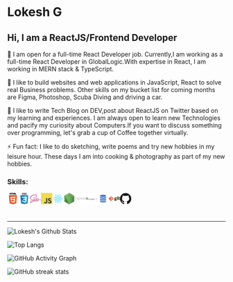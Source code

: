 # Lokesh G

## Hi, I am a ReactJS/Frontend Developer

🔭 I am open for a full-time React Developer job. Currently,I am working as a full-time React Developer in GlobalLogic.With expertise in React, I am working in MERN stack & TypeScript.

🌱 I like to build websites and web applications in JavaScript, React to solve real Business problems. Other skills on my bucket list for coming months are Figma, Photoshop, Scuba Diving and driving a car.

👯 I like to write Tech Blog on DEV,post about ReactJS on Twitter based on my learning and experiences. I am always open to learn new Technologies and pacify my curiosity about Computers.If you want to discuss something over programming, let's grab a cup of Coffee together virtually.

⚡ Fun fact: I like to do sketching, write poems and try new hobbies in my leisure hour. These days I am into cooking & photography as part of my new hobbies.

### Skills:

<img align="left" alt="HTML5" width="26px" src="https://raw.githubusercontent.com/github/explore/80688e429a7d4ef2fca1e82350fe8e3517d3494d/topics/html/html.png" />

<img align="left" alt="CSS3" width="26px" src="https://raw.githubusercontent.com/github/explore/80688e429a7d4ef2fca1e82350fe8e3517d3494d/topics/css/css.png" />

<img align="left" alt="CSS3" width="26px" src="https://raw.githubusercontent.com/github/explore/80688e429a7d4ef2fca1e82350fe8e3517d3494d/topics/sass/sass.png" />

<img align="left" alt="JavaScript" width="26px" src="https://raw.githubusercontent.com/github/explore/80688e429a7d4ef2fca1e82350fe8e3517d3494d/topics/javascript/javascript.png" />

<img align="left" alt="React" width="26px" src="https://raw.githubusercontent.com/github/explore/80688e429a7d4ef2fca1e82350fe8e3517d3494d/topics/react/react.png" />

<img align="left" alt="Node.js" width="26px" src="https://raw.githubusercontent.com/github/explore/80688e429a7d4ef2fca1e82350fe8e3517d3494d/topics/nodejs/nodejs.png" />

<img align="left" alt="Node.js" width="26px" src="https://raw.githubusercontent.com/github/explore/80688e429a7d4ef2fca1e82350fe8e3517d3494d/topics/express/express.png" />

<img align="left" alt="Node.js" width="26px" src="https://raw.githubusercontent.com/github/explore/80688e429a7d4ef2fca1e82350fe8e3517d3494d/topics/mongodb/mongodb.png" />

<img align="left" alt="SQL" width="26px" src="https://raw.githubusercontent.com/github/explore/80688e429a7d4ef2fca1e82350fe8e3517d3494d/topics/sql/sql.png" />

<img align="left" alt="Git" width="26px" src="https://raw.githubusercontent.com/github/explore/80688e429a7d4ef2fca1e82350fe8e3517d3494d/topics/git/git.png" />

<img align="left" alt="GitHub" width="26px" src="https://raw.githubusercontent.com/github/explore/78df643247d429f6cc873026c0622819ad797942/topics/github/github.png" />

<br />
<br />
<br />

---

![Lokesh's Github Stats](https://github-readme-stats.vercel.app/api?username=lokeshg-fsd&count_private=true&theme=dark&show_icons=true)

![Top Langs](https://github-readme-stats.vercel.app/api/top-langs/?username=lokeshg-fsd)

![GitHub Activity Graph](https://activity-graph.herokuapp.com/graph?username=lokeshg-fsd)

![GitHub streak stats](https://github-readme-streak-stats.herokuapp.com/?user=lokeshg-fsd)

[github]: https://github.com/lokeshg-fsd
